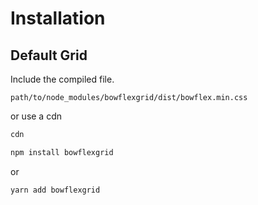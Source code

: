 # Installation

## Default Grid

Include the compiled file.

`path/to/node_modules/bowflexgrid/dist/bowflex.min.css`

or use a cdn

```html
cdn
```

```bash
npm install bowflexgrid
```

or

```bash
yarn add bowflexgrid
```
